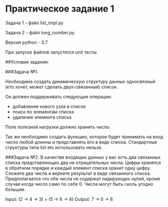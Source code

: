 # Практическое задание 1
Задача 1 - файл list_impl.py

Задача 2 - файл long_number.py

Версия python - 3.7

При запуске файлов запустятся unit тесты


##Условие задания:

###Задача №1. 

Необходима создать динамическую структуру данных односвязный (кто хочет, может сделать двух-связанный) список. 

Он должен поддерживать следующие операции:
- добавление нового узла в список
- поиск по элементам списка
- удаление элемента списка

Поле полезной нагрузки должно хранить число.

Так же необходимо создать функцию, которое будет принимать на вход число любой длинны и представлять его в виде списка. Стандартные структуры типа list etc использовать нельзя.

###Задача №2. 
В качестве входящих данных у вас есть два связанных списка представляющих два не отрицательных числа. Цифры хранятся в обратном порядке и каждый элемент списка хранит одну цифру. Сложите два числа и верните результат в виде связанного списка. Предполагается что оба числа не содержат лидирующих нулей, кроме случая когда число само по себе 0. Числа могут быть сколь угодно большие.

Input: (2 -> 4 -> 3) + (5 -> 6 -> 4)
Output: 7 -> 0 -> 8